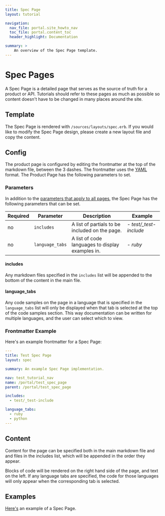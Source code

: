 ```yaml
---
title: Spec Page 
layout: tutorial

navigation:
  nav_file: portal.site_howto_nav 
  toc_file: portal.content_toc
  header_highlight: Documentation

summary: > 
    An overview of the Spec Page template. 
---
```


# Spec Pages

A Spec Page is a detailed page that serves as the source of truth for a product or API. Tutorials should refer to these pages as much as possible so content doesn't have to be changed in many places around the site. 

## Template 

The Spec Page is rendered with `/sources/layouts/spec.erb`. If you would like to modify the Spec Page design, please create a new layout file and copy the content. 

## Config 

 The product page is configured by editing the frontmatter at the top of the markdown file, between the 3 dashes. The frontmatter uses the [YAML](https://en.wikipedia.org/wiki/YAML) format. The Product Page has the following parameters to set.

### Parameters

In addition to the [parameters that apply to all pages](), the Spec Page has the following parameters that can be set.
 
Required | Parameter | Description | Example 
---------|-----------|-------------|--------
no | `includes` | A list of partials to be included on the page. | *- test/_test-include* |
no | `language_tabs` | A list of code languages to display examples in. | *- ruby* |

#### includes 

Any markdown files specified in the `includes` list will be appended to the bottom of the content in the main file. 

#### language_tabs 

Any code samples on the page in a language that is specified in the `language_tabs` list will only be displayed when that tab is selected at the top of the code samples section. This way documentation can be written for multiple languages, and the user can select which to view. 

### Frontmatter Example 

Here's an example frontmatter for a Spec Page: 

```YAML
---
title: Test Spec Page
layout: spec

summary: An example Spec Page implementation.

nav: test_tutorial_nav
name: /portal/test_spec_page
parent: /portal/test_spec_page

includes:
  - test/_test-include

language_tabs: 
  - ruby 
  - python
---
```

## Content 

Content for the page can be specified both in the main markdown file and and files in the includes list, which will be appended in the order they appear. 

Blocks of code will be rendered on the right hand side of the page, and text on the left. If any language tabs are specified, the code for those languages will only appear when the corresponding tab is selected. 

## Examples 

[Here's](/portal/example_pages/example_spec_page/) an example of a Spec Page. 